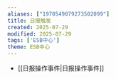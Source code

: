 ```yaml
---
aliases: ["1970549079273502099"]
title: 日报触发
created: 2025-07-29
modified: 2025-07-29
tags: ['ESB中心']
theme: ESB中心
---
```


- [[日报操作事件|日报操作事件]]